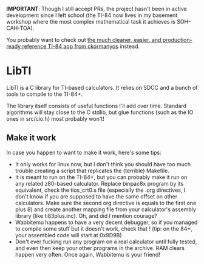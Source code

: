 **IMPORTANT**: Though I still accept PRs, the project hasn't been in active development since I left school (the TI-84 now lives in my basement workshop where the most complex mathematical task it achieves is SOH-CAH-TOA).

You probably want to check out [the much cleaner, easier, and production-ready reference TI-84 app from ckormanyos](https://github.com/ckormanyos/ti84-ref_app) instead.

LibTI
=====

LibTI is a C library for TI-based calculators. It relies on SDCC and a bunch of tools to compile to the TI-84+.

The library itself consists of useful functions I'll add over time. Standard algorithms will stay close to the C stdlib, but glue functions (such as the IO ones in src/cio.h) most probably won't!

Make it work
------------

In case you happen to want to make it work, here's some tips:

* It only works for linux now, but I don't think you should have too much trouble creating a script that replicates the (terrible) Makefile.
* It is meant to run on the TI-84+, but you can probably make it run on any related z80-based calculator. Replace binpac8x program by its equivalent, check the tios_crt0.s file (especially the .org directives, I don't know if you are supposed to have the same offset on other calculators. Make sure the second org directive is equals to the first one plus 8) and create another mapping file from your calculator's assembly library (like ti83plus.inc). Oh, and did I mention courage?
* Wabbitemu happens to have a very decent debugger, so if you managed to compile some stuff but it doesn't work, check that ! (tip: on the 84+, your assembled code will start at 0x9D9B)
* Don't ever fucking run any program on a real calculator until fully tested, and even then keep your other programs in the archive. RAM clears happen very often. Once again, Wabbitemu is your friend!
